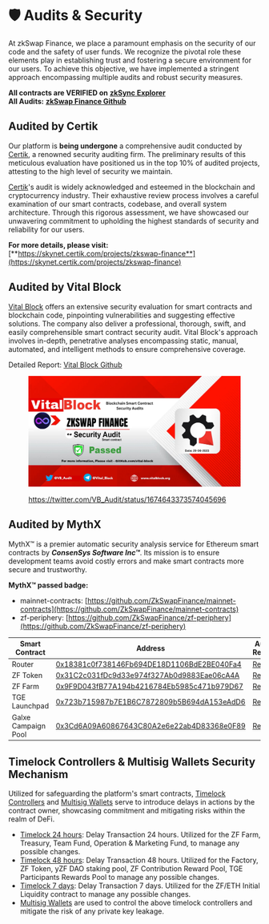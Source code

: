 # 🛡 Audits & Security

At zkSwap Finance, we place a paramount emphasis on the security of our code and the safety of user funds. We recognize the pivotal role these elements play in establishing trust and fostering a secure environment for our users. To achieve this objective, we have implemented a stringent approach encompassing multiple audits and robust security measures.

**All contracts are VERIFIED on** [**zkSync Explorer**](../usdzf-token/smart-contracts.md) \
**All Audits:** [**zkSwap Finance Github**](https://github.com/ZkSwapFinance/Audit-Reports)

## Audited by Certik

Our platform is **being undergone** a comprehensive audit conducted by [Certik](https://www.certik.com/), a renowned security auditing firm. The preliminary results of this meticulous evaluation have positioned us in the top 10% of audited projects, attesting to the high level of security we maintain.

[Certik](https://www.certik.com/)'s audit is widely acknowledged and esteemed in the blockchain and cryptocurrency industry. Their exhaustive review process involves a careful examination of our smart contracts, codebase, and overall system architecture. Through this rigorous assessment, we have showcased our unwavering commitment to upholding the highest standards of security and reliability for our users.

**For more details, please visit:** [**https://skynet.certik.com/projects/zkswap-finance**](https://skynet.certik.com/projects/zkswap-finance)

## Audited by Vital Block

[Vital Block](https://vitalblock.org/) offers an extensive security evaluation for smart contracts and blockchain code, pinpointing vulnerabilities and suggesting effective solutions. The company also deliver a professional, thorough, swift, and easily comprehensible smart contract security audit. Vital Block's approach involves in-depth, penetrative analyses encompassing static, manual, automated, and intelligent methods to ensure comprehensive coverage.

Detailed Report: [Vital Block Github](https://github.com/Vital-block/Smart-Contract-Audit/blob/main/ZKSWAP%20FINANCE%20AUDIT%20REPORT.pdf)

<figure><img src="../.gitbook/assets/image (42).png" alt="" width="563"><figcaption><p><a href="https://twitter.com/VB_Audit/status/1674643373574045696">https://twitter.com/VB_Audit/status/1674643373574045696</a></p></figcaption></figure>

## Audited by MythX

MythX™ is a premier automatic security analysis service for Ethereum smart contracts by _**ConsenSys Software Inc™**_. Its mission is to ensure development teams avoid costly errors and make smart contracts more secure and trustworthy.

**MythX™ passed badge:**&#x20;

* mainnet-contracts: [https://github.com/ZkSwapFinance/mainnet-contracts](https://github.com/ZkSwapFinance/mainnet-contracts)
* zf-periphery: [https://github.com/ZkSwapFinance/zf-periphery](https://github.com/ZkSwapFinance/zf-periphery)

| Smart Contract      | Address                                                                                                                              | Audit Report                                                                                                         |
| ------------------- | ------------------------------------------------------------------------------------------------------------------------------------ | -------------------------------------------------------------------------------------------------------------------- |
| Router              | [0x18381c0f738146Fb694DE18D1106BdE2BE040Fa4](https://explorer.zksync.io/address/0x18381c0f738146Fb694DE18D1106BdE2BE040Fa4#contract) | [Report](https://github.com/ZkSwapFinance/Audit-Reports/blob/main/2\_MythX\_DEX\_Full\_Report.pdf)                   |
| ZF Token            | [0x31C2c031fDc9d33e974f327Ab0d9883Eae06cA4A](https://explorer.zksync.io/address/0x31C2c031fDc9d33e974f327Ab0d9883Eae06cA4A#contract) | [Report](https://github.com/ZkSwapFinance/Audit-Reports/blob/main/4\_MythX\_Token\_Full\_Report.pdf)                 |
| ZF Farm             | [0x9F9D043fB77A194b4216784Eb5985c471b979D67](https://explorer.zksync.io/address/0x9F9D043fB77A194b4216784Eb5985c471b979D67#contract) | [Report](https://github.com/ZkSwapFinance/Audit-Reports/blob/main/5\_MythX\_Farm\_Full\_Report.pdf)                  |
| TGE Launchpad       | [0x723b715987b7E1B6C7872809b5B694dA153eAdD6](https://explorer.zksync.io/address/0x723b715987b7E1B6C7872809b5B694dA153eAdD6#contract) | [Report](https://github.com/ZkSwapFinance/Audit-Reports/blob/main/4\_MythX\_Token\_Full\_Report.pdf)                 |
| Galxe Campaign Pool | [0x3Cd6A09A60867643C80A2e6e22ab4D83368e0F89](https://explorer.zksync.io/address/0x3Cd6A09A60867643C80A2e6e22ab4D83368e0F89)          | [Report](https://github.com/ZkSwapFinance/Audit-Reports/blob/main/6\_MythX\_Galxe\_Campaign\_Pool\_Full\_Report.pdf) |

## Timelock Controllers & Multisig Wallets Security Mechanism

Utilized for safeguarding the platform's smart contracts, [Timelock Controllers](https://docs.zkswap.finance/contracts-and-audits/smart-contracts) and [Multisig Wallets](https://docs.zkswap.finance/contracts-and-audits/multisig-wallets) serve to introduce delays in actions by the contract owner, showcasing commitment and mitigating risks within the realm of DeFi.

* [Timelock 24 hours](https://docs.zkswap.finance/contracts-and-audits/smart-contracts): Delay Transaction 24 hours. Utilized for the ZF Farm, Treasury, Team Fund, Operation & Marketing Fund, to manage any possible  changes.
* [Timelock 48 hours](https://docs.zkswap.finance/contracts-and-audits/smart-contracts): Delay Transaction 48 hours. Utilized for the Factory, ZF Token, yZF DAO staking pool, ZF Contribution Reward Pool, TGE Participants Rewards Pool to manage any possible changes.
* [Timelock 7 days](https://docs.zkswap.finance/contracts-and-audits/smart-contracts): Delay Transaction 7 days. Utilized for the ZF/ETH Initial Liquidity contract to manage any possible changes.
* [Multisig Wallets](https://docs.zkswap.finance/contracts-and-audits/multisig-wallets) are used to control the above timelock controllers and mitigate the risk of any private key leakage.
